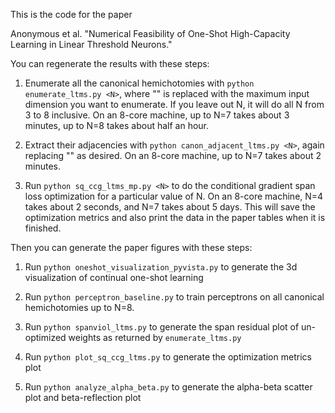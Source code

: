 This is the code for the paper

Anonymous et al. "Numerical Feasibility of One-Shot High-Capacity Learning in Linear Threshold Neurons."

You can regenerate the results with these steps:

1. Enumerate all the canonical hemichotomies with `python enumerate_ltms.py <N>`, where "<N>" is replaced with the maximum input dimension you want to enumerate.  If you leave out N, it will do all N from 3 to 8 inclusive.  On an 8-core machine, up to N=7 takes about 3 minutes, up to N=8 takes about half an hour.

1. Extract their adjacencies with `python canon_adjacent_ltms.py <N>`, again replacing "<N>" as desired.  On an 8-core machine, up to N=7 takes about 2 minutes.

1. Run `python sq_ccg_ltms_mp.py <N>` to do the conditional gradient span loss optimization for a particular value of N.  On an 8-core machine, N=4 takes about 2 seconds, and N=7 takes about 5 days.  This will save the optimization metrics and also print the data in the paper tables when it is finished.

Then you can generate the paper figures with these steps:

1. Run `python oneshot_visualization_pyvista.py` to generate the 3d visualization of continual one-shot learning

1. Run `python perceptron_baseline.py` to train perceptrons on all canonical hemichotomies up to N=8.

1. Run `python spanviol_ltms.py` to generate the span residual plot of un-optimized weights as returned by `enumerate_ltms.py`

1. Run `python plot_sq_ccg_ltms.py` to generate the optimization metrics plot

1. Run `python analyze_alpha_beta.py` to generate the alpha-beta scatter plot and beta-reflection plot


